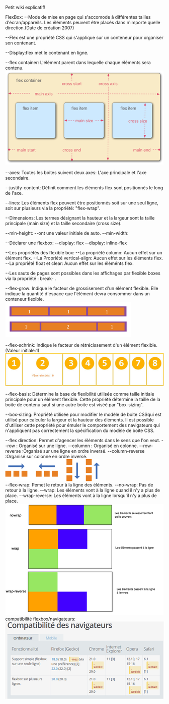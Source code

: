 Petit wiki explicatif!

FlexBox:
--Mode de mise en page qui s'accomode à différentes tailles d'écran/appareils. Les éléments peuvent être placés dans n'importe quelle direction.(Date de création 2007)

--Flex est une propriété CSS qui s'applique sur un conteneur pour organiser son contenant.

--Display:flex met le contenant en ligne.

--flex container: L'élément parent dans lequelle chaque éléments sera contenu.  
![exo4](flex.png "image")

--axes: Toutes les boites suivent deux axes: L'axe principale et l'axe secondaire.

--justify-content: Définit comment les éléments flex sont positionnés le long de l'axe.

--lines: Les éléments flex peuvent être positionnés soit sur une seul ligne, soit sur plusieurs via la propriété: "flex-wrap".


--Dimensions: Les termes désignant la hauteur et la largeur sont la taille principale (main size) et la taille secondaire (cross size).

--min-height:
              --ont une valeur initiale de auto.
--min-width:

--Déclarer une flexbox: --display: flex
                        --display: inline-flex

--Les propriétés des flexible box: --La propriété column: Aucun effet sur un élément flex.
                                   --La Propriété vertical-align: Aucun effet sur les éléments flex.
                                   --La propriété float et clear: Aucun effet sur les éléménts flex.

--Les sauts de pages sont possibles dans les affichages par flexible boxes via la propriété : break- .

--flex-grow: Indique le facteur de grossisement d'un élément flexible. Elle indique la quantité d'espace que l'élément devra consommer dans un conteneur flexible.
![exo4](grow.png "image")  
      
--flex-schrink: Indique le facteur de rétrécissement d'un élément flexible. (Valeur initiale:1)
![exo4](shrink.jpg "image")


--flex-basis: Détermine la base de flexibilité utilisée comme taille initiale principale pour un élément flexible. Cette propriété détermine la taille de la boite de contenu sauf si une autre boite est viséé par "box-sizing".

--box-sizing: Propriété utilisée pour modifier le modèle de boite CSSqui est utilisé pour calculer la largeur et la hauteur des éléments. Il est possible d'utiliser cette propriété pour émuler le comportement des navigateurs qui n'appliquent pas correctement la spécification du modèle de boite CSS.

--flex direction: Permet d'agencer les éléments dans le sens que l'on veut.
                  --row : Organisé sur une ligne.
                  --columnn : Organisé en colonne.
                  --row-reverse :Organisé sur une ligne en ordre inversé.
                  --column-reverse :Organisé sur colonne en ordre inversé.
![exo4](dir.png "image")  
--flex-wrap: Pemet le retour à la ligne des éléments.
                  --no-wrap: Pas de retour à la ligne.
                  --wrap: Les éléments vont à la ligne quand il n'y a plus de place.
                  --wrap-reverse: Les éléments vont à la ligne lorsqu'il n'y a plus de place.
![exo4](flex_wrap.png "image")
compatibilité flexbox/navigateurs:  
![exo4](compat.png "image")

